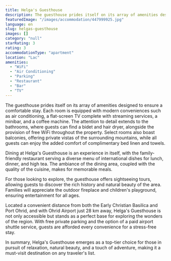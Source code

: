 ```yaml
---
title: Helga's Guesthouse
description: The guesthouse prides itself on its array of amenities designed to ensure a comfortable stay. Each room is equipped with modern conveniences such as air conditi
featuredImage: "/images/accommodation/447999925.jpg"
language: en
slug: helgas-guesthouse
images: []
category: "null"
starRating: 3
rating: 3
accommodationType: "apartment"
location: "Lac"
amenities:
  - "WiFi"
  - "Air Conditioning"
  - "Parking"
  - "Restaurant"
  - "Bar"
  - "TV"
---
```


The guesthouse prides itself on its array of amenities designed to ensure a comfortable stay. Each room is equipped with modern conveniences such as air conditioning, a flat-screen TV complete with streaming services, a minibar, and a coffee machine. The attention to detail extends to the bathrooms, where guests can find a bidet and hair dryer, alongside the provision of free WiFi throughout the property. Select rooms also boast balconies, offering private vistas of the surrounding mountains, while all guests can enjoy the added comfort of complimentary bed linen and towels.

Dining at Helga's Guesthouse is an experience in itself, with the family-friendly restaurant serving a diverse menu of international dishes for lunch, dinner, and high tea. The ambiance of the dining area, coupled with the quality of the cuisine, makes for memorable meals.

For those looking to explore, the guesthouse offers sightseeing tours, allowing guests to discover the rich history and natural beauty of the area. Families will appreciate the outdoor fireplace and children's playground, ensuring entertainment for all ages.

Located a convenient distance from both the Early Christian Basilica and Port Ohrid, and with Ohrid Airport just 28 km away, Helga's Guesthouse is not only accessible but stands as a perfect base for exploring the wonders of the region. With free private parking and the option of a paid airport shuttle service, guests are afforded every convenience for a stress-free stay.

In summary, Helga's Guesthouse emerges as a top-tier choice for those in pursuit of relaxation, natural beauty, and a touch of adventure, making it a must-visit destination on any traveler's list.

